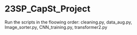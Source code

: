 # 23SP_CapSt_Project
Run the scripts in the floowing order:
  cleaning.py,
  data_aug.py,
  Image_sorter.py,
  CNN_training.py,
  transformer2.py
  
